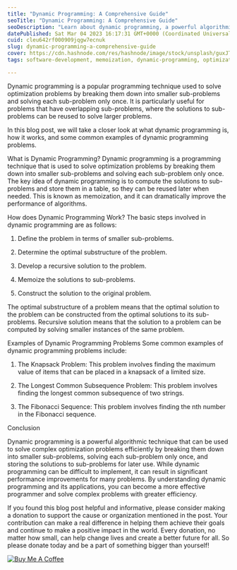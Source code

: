 ```yaml
---
title: "Dynamic Programming: A Comprehensive Guide"
seoTitle: "Dynamic Programming: A Comprehensive Guide"
seoDescription: "Learn about dynamic programming, a powerful algorithmic technique used to solve complex optimization problems efficiently by breaking them down."
datePublished: Sat Mar 04 2023 16:17:31 GMT+0000 (Coordinated Universal Time)
cuid: cleu642rf000909jqgw7ecnuk
slug: dynamic-programming-a-comprehensive-guide
cover: https://cdn.hashnode.com/res/hashnode/image/stock/unsplash/guxJTmZKhsg/upload/21397bb1d785c5a9850a11871879eac7.jpeg
tags: software-development, memoization, dynamic-programming, optimization-problems, algorithmic-technique

---
```


Dynamic programming is a popular programming technique used to solve optimization problems by breaking them down into smaller sub-problems and solving each sub-problem only once. It is particularly useful for problems that have overlapping sub-problems, where the solutions to sub-problems can be reused to solve larger problems.

In this blog post, we will take a closer look at what dynamic programming is, how it works, and some common examples of dynamic programming problems.

What is Dynamic Programming? Dynamic programming is a programming technique that is used to solve optimization problems by breaking them down into smaller sub-problems and solving each sub-problem only once. The key idea of dynamic programming is to compute the solutions to sub-problems and store them in a table, so they can be reused later when needed. This is known as memoization, and it can dramatically improve the performance of algorithms.

How does Dynamic Programming Work? The basic steps involved in dynamic programming are as follows:

1. Define the problem in terms of smaller sub-problems.
    
2. Determine the optimal substructure of the problem.
    
3. Develop a recursive solution to the problem.
    
4. Memoize the solutions to sub-problems.
    
5. Construct the solution to the original problem.
    

The optimal substructure of a problem means that the optimal solution to the problem can be constructed from the optimal solutions to its sub-problems. Recursive solution means that the solution to a problem can be computed by solving smaller instances of the same problem.

Examples of Dynamic Programming Problems Some common examples of dynamic programming problems include:

1. The Knapsack Problem: This problem involves finding the maximum value of items that can be placed in a knapsack of a limited size.
    
2. The Longest Common Subsequence Problem: This problem involves finding the longest common subsequence of two strings.
    
3. The Fibonacci Sequence: This problem involves finding the nth number in the Fibonacci sequence.
    

Conclusion

Dynamic programming is a powerful algorithmic technique that can be used to solve complex optimization problems efficiently by breaking them down into smaller sub-problems, solving each sub-problem only once, and storing the solutions to sub-problems for later use. While dynamic programming can be difficult to implement, it can result in significant performance improvements for many problems. By understanding dynamic programming and its applications, you can become a more effective programmer and solve complex problems with greater efficiency.


If you found this blog post helpful and informative, please consider making a donation to support the cause or organization mentioned in the post. Your contribution can make a real difference in helping them achieve their goals and continue to make a positive impact in the world. Every donation, no matter how small, can help change lives and create a better future for all. So please donate today and be a part of something bigger than yourself!

[![Buy Me A Coffee](https://cdn.buymeacoffee.com/buttons/default-black.png)](https://www.buymeacoffee.com/yelk11)
